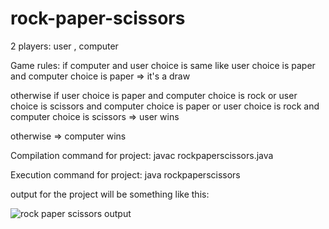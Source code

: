 # rock-paper-scissors
2 players:  user , computer

 Game  rules:
if computer and user choice is same like user choice is paper and computer choice is paper 
=> it's a draw

otherwise if user choice is paper and computer choice is rock or
user choice is scissors and computer choice is paper or 
user choice is rock and computer choice is scissors 
=> user wins 

otherwise
=> computer wins

Compilation command for project: javac rockpaperscissors.java

Execution command for project: java rockpaperscissors

output for the project will be something like this:






![rock paper scissors output](https://github.com/Pesaru-Sreenidhi-Reddy/rock-paper-scissors/assets/82439346/c29200e5-acc0-4941-857a-cc4532c60a74)




